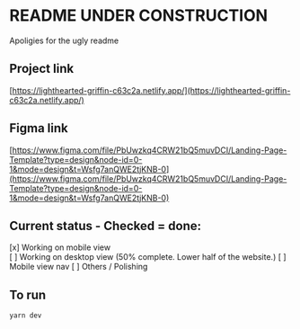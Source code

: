 # README UNDER CONSTRUCTION
Apoligies for the ugly readme

## Project link
[https://lighthearted-griffin-c63c2a.netlify.app/](https://lighthearted-griffin-c63c2a.netlify.app/)

## Figma link
[https://www.figma.com/file/PbUwzkq4CRW21bQ5muvDCI/Landing-Page-Template?type=design&node-id=0-1&mode=design&t=Wsfg7anQWE2tjKNB-0](https://www.figma.com/file/PbUwzkq4CRW21bQ5muvDCI/Landing-Page-Template?type=design&node-id=0-1&mode=design&t=Wsfg7anQWE2tjKNB-0)

## Current status - Checked = done:  
[x] Working on mobile view  
[ ] Working on desktop view (50% complete. Lower half of the website.)
[ ] Mobile view nav
[ ] Others / Polishing

## To run
`yarn dev`
